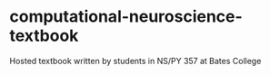 # computational-neuroscience-textbook
Hosted textbook written by students in NS/PY 357 at Bates College
